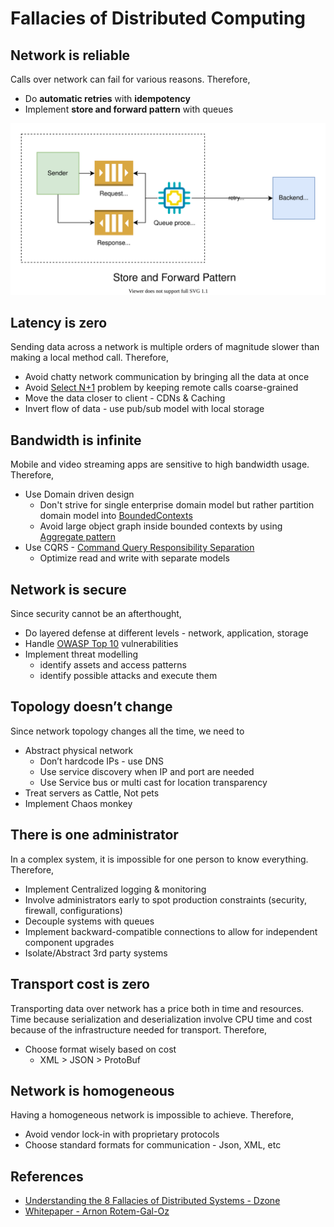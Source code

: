 # Fallacies of Distributed Computing

## Network is reliable

Calls over network can fail for various reasons. Therefore,

* Do **automatic retries** with **idempotency**
* Implement **store and forward pattern** with queues

![Store and forward pattern](/images/store-and-forward.svg)

## Latency is zero

Sending data across a network is multiple orders of magnitude slower than making a local method call. Therefore,

* Avoid chatty network communication by bringing all the data at once
* Avoid [Select N+1](https://stackoverflow.com/questions/97197/what-is-the-n1-selects-problem-in-orm-object-relational-mapping) problem by keeping remote calls coarse-grained
* Move the data closer to client - CDNs & Caching
* Invert flow of data - use pub/sub model with local storage

## Bandwidth is infinite

Mobile and video streaming apps are sensitive to high bandwidth usage. Therefore,

* Use Domain driven design
	* Don't strive for single enterprise domain model but rather partition domain model into [BoundedContexts](https://martinfowler.com/bliki/BoundedContext.html)
	* Avoid large object graph inside bounded contexts by using [Aggregate pattern](https://martinfowler.com/bliki/DDD_Aggregate.html)
* Use CQRS - [Command Query Responsibility Separation](https://martinfowler.com/bliki/CQRS.html)
	* Optimize read and write with separate models

## Network is secure

Since security cannot be an afterthought, 

* Do layered defense at different levels - network, application, storage
* Handle [OWASP Top 10](https://owasp.org/www-project-top-ten/) vulnerabilities
* Implement threat modelling 
	* identify assets and access patterns 
	* identify possible attacks and execute them

## Topology doesn’t change

Since network topology changes all the time, we need to

* Abstract physical network
	* Don’t hardcode IPs - use DNS
	* Use service discovery when IP and port are needed
	* Use Service bus or multi cast for location transparency
* Treat servers as Cattle, Not pets
* Implement Chaos monkey

## There is one administrator

In a complex system, it is impossible for one person to know everything. Therefore, 

* Implement Centralized logging & monitoring
* Involve administrators early to spot production constraints (security, firewall, configurations)
* Decouple systems with queues
* Implement backward-compatible connections to allow for independent component upgrades
* Isolate/Abstract 3rd party systems

## Transport cost is zero

Transporting data over network has a price both in time and resources. Time because serialization and deserialization involve CPU time and cost because of the infrastructure needed for transport. Therefore, 

* Choose format wisely based on cost 
	* XML > JSON > ProtoBuf

## Network is homogeneous
 
Having a homogeneous network is impossible to achieve. Therefore,

* Avoid vendor lock-in with proprietary protocols
* Choose standard formats for communication - Json, XML, etc

## References
* [Understanding the 8 Fallacies of Distributed Systems - Dzone](https://dzone.com/articles/understanding-the-8-fallacies-of-distributed-syste)
* [Whitepaper - Arnon Rotem-Gal-Oz](https://www.rgoarchitects.com/Files/fallacies.pdf)
